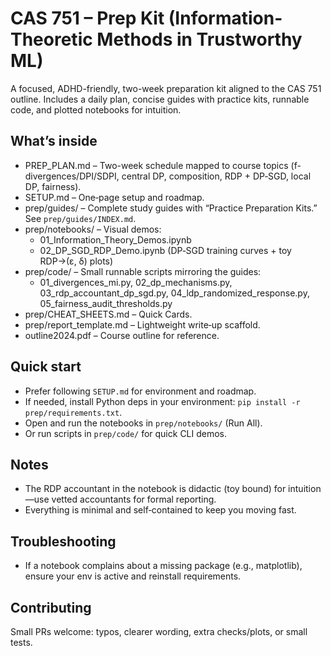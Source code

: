 # CAS 751 – Prep Kit (Information-Theoretic Methods in Trustworthy ML)

A focused, ADHD-friendly, two-week preparation kit aligned to the CAS 751 outline. Includes a daily plan, concise guides with practice kits, runnable code, and plotted notebooks for intuition.

## What’s inside
- PREP_PLAN.md – Two-week schedule mapped to course topics (f-divergences/DPI/SDPI, central DP, composition, RDP + DP‑SGD, local DP, fairness).
- SETUP.md – One‑page setup and roadmap.
- prep/guides/ – Complete study guides with “Practice Preparation Kits.” See `prep/guides/INDEX.md`.
- prep/notebooks/ – Visual demos:
  - 01_Information_Theory_Demos.ipynb
  - 02_DP_SGD_RDP_Demo.ipynb (DP‑SGD training curves + toy RDP→(ε, δ) plots)
- prep/code/ – Small runnable scripts mirroring the guides:
  - 01_divergences_mi.py, 02_dp_mechanisms.py, 03_rdp_accountant_dp_sgd.py,
    04_ldp_randomized_response.py, 05_fairness_audit_thresholds.py
- prep/CHEAT_SHEETS.md – Quick Cards.
- prep/report_template.md – Lightweight write‑up scaffold.
- outline2024.pdf – Course outline for reference.

## Quick start
- Prefer following `SETUP.md` for environment and roadmap.
- If needed, install Python deps in your environment: `pip install -r prep/requirements.txt`.
- Open and run the notebooks in `prep/notebooks/` (Run All).
- Or run scripts in `prep/code/` for quick CLI demos.

## Notes
- The RDP accountant in the notebook is didactic (toy bound) for intuition—use vetted accountants for formal reporting.
- Everything is minimal and self‑contained to keep you moving fast.

## Troubleshooting
- If a notebook complains about a missing package (e.g., matplotlib), ensure your env is active and reinstall requirements.

## Contributing
Small PRs welcome: typos, clearer wording, extra checks/plots, or small tests.
